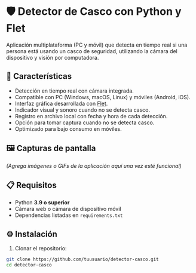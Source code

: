 # 🛡️ Detector de Casco con Python y Flet

Aplicación multiplataforma (PC y móvil) que detecta en tiempo real si una persona está usando un casco de seguridad, utilizando la cámara del dispositivo y visión por computadora.

## 📌 Características
- Detección en tiempo real con cámara integrada.
- Compatible con PC (Windows, macOS, Linux) y móviles (Android, iOS).
- Interfaz gráfica desarrollada con [Flet](https://flet.dev/).
- Indicador visual y sonoro cuando no se detecta casco.
- Registro en archivo local con fecha y hora de cada detección.
- Opción para tomar captura cuando no se detecta casco.
- Optimizado para bajo consumo en móviles.

## 🖼️ Capturas de pantalla
*(Agrega imágenes o GIFs de la aplicación aquí una vez esté funcional)*

## 📋 Requisitos
- Python **3.9 o superior**
- Cámara web o cámara de dispositivo móvil
- Dependencias listadas en `requirements.txt`

## ⚙️ Instalación
1. Clonar el repositorio:
```bash
git clone https://github.com/tuusuario/detector-casco.git
cd detector-casco
